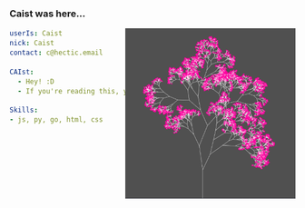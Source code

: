### Caist was here...

<img align="right" alt="a" width="300px" height="300px" src="https://raw.githubusercontent.com/TKperson/TKperson/main/assets/a.png" />

```yaml
userIs: Caist
nick: Caist
contact: c@hectic.email

CAIst:
  - Hey! :D
  - If you're reading this, you're probably here to take my code and repurpose it.

Skills:
- js, py, go, html, css
```

